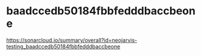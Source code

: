 # baadccedb50184fbbfedddbaccbeone
https://sonarcloud.io/summary/overall?id=neojarvis-testing_baadccedb50184fbbfedddbaccbeone
